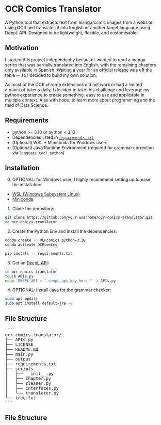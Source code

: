 # OCR Comics Translator

A Python tool that extracts text from manga/comic images from a website using OCR and translates it into English or another target language using DeepL API. Designed to be lightweight, flexible, and customisable.

## Motivation

I started this project independently because I wanted to read a manga series that was partially translated into English, with the remaining chapters only available in Spanish. Waiting a year for an official release was off the table -- so I decided to build my own solution.

As most of the OCR chrome extensions did not work or had a limited amount of tokens daily, I decided to take this challenge and leverage my python experience to create something, easy to use and applicable in multiple context. Also with hope, to learn more about programming and the field of Data Science.

## Requirements

- python >= 3.10 or python < 3.12
- Dependencies listed in [`requirements.txt`](./requirements.txt)
- (Optional) WSL + Miniconda for Windows users
- (Optional) Java Runtime Environment (required for grammar correction via `language_tool_python`)

## Installation

0. OPTIONAL: for Windows user, I highly recommend setting up to ease the installation:
- [WSL (Windows Subsystem Linux)](https://youtu.be/gTf32sX9ci0?si=2s0JSHl26bxGqnjw)
- [Miniconda](https://www.anaconda.com/docs/getting-started/miniconda/install#linux-terminal-installer)

1. Clone the repository:
```bash
git clone https://github.com/your-username/ocr-comics-translator.git
cd ocr-comics-translator
```

2. Create the Python Env and install the dependencies:
```bash
conda create -n OCRcomics python=3.10
conda activate OCRcomics

pip install -r requirements.txt
```

3. Get an [DeepL API](https://developers.deepl.com/docs/getting-started/intro):
```bash
cd ocr-comics-translator
touch APIs.py
echo 'DEEPL_API = " deepL_api_key_here "' > APIs.py
```

4. OPTIONAL: Install Java for the grammar checker:
```bash
sudo apt update
sudo apt install default-jre -y
```

## File Structure

<pre> ```
ocr-comics-translator/
├── APIs.py
├── LICENSE
├── README.md
├── main.py
├── output
├── requirements.txt
├── scripts
│   ├── __init__.py
│   ├── chapter.py
│   ├── cleaner.py
│   ├── interfaces.py
│   └── translator.py
└── tree.txt
``` </pre>

## File Structure
